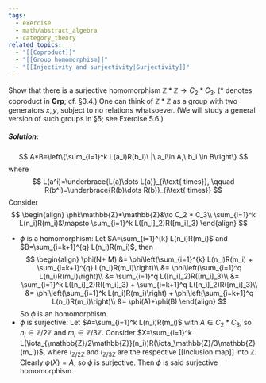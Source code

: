 ```yaml
---
tags:
  - exercise
  - math/abstract_algebra
  - category_theory
related topics:
  - "[[Coproduct]]"
  - "[[Group homomorphism]]"
  - "[[Injectivity and surjectivity|Surjectivity]]"
---
```

Show that there is a surjective homomorphism $\mathbb{Z} * \mathbb{Z} \to C_2 * C_3$. ($*$ denotes
coproduct in $\mathbf{Grp}$; cf. §3.4.)
One can think of $\mathbb{Z} * \mathbb{Z}$ as a group with two generators $x, y$, subject to no
relations whatsoever. (We will study a general version of such groups in §5; see
Exercise 5.6.)
##### Solution:
$$
A*B=\left\{\sum_{i=1}^k L(a_i)R(b_i)\ |\ a_i\in A,\ b_i \in B\right\}
$$where$$
	L(a^i)=\underbrace{L(a)\dots L(a)}_{i\text{ times}}, \qquad
	R(b^i)=\underbrace{R(b)\dots R(b)}_{i\text{ times}}
$$
Consider$$
\begin{align}
	\phi:\mathbb{Z}*\mathbb{Z}&\to C_2 * C_3\\
	\sum_{i=1}^k L(n_i)R(m_i)&\mapsto \sum_{i=1}^k L([n_i]_2)R([m_i]_3)
\end{align}
$$
- $\phi$ is a homomorphism:
	Let $A=\sum_{i=1}^{k} L(n_i)R(m_i)$ and $B=\sum_{i=k+1}^{q} L(n_i)R(m_i)$, then
	$$
	\begin{align}
		\phi(N+ M)
		&= \phi\left(\sum_{i=1}^{k} L(n_i)R(m_i)
			+ \sum_{i=k+1}^{q} L(n_i)R(m_i)\right)\\
		&= \phi\left(\sum_{i=1}^q L(n_i)R(m_i)\right)\\
		&= \sum_{i=1}^q L([n_i]_2)R([m_i]_3)\\
		&= \sum_{i=1}^k L([n_i]_2)R([m_i]_3) 
			+ \sum_{i=k+1}^q L([n_i]_2)R([m_i]_3)\\
		&= \phi\left(\sum_{i=1}^k L(n_i)R(m_i)\right)
			+ \phi\left(\sum_{i=k+1}^q L(n_i)R(m_i)\right)\\
		&= \phi(A)+\phi(B)
	\end{align}
	$$
	So $\phi$ is an homomorphism.
- $\phi$ is surjective:
	Let $A=\sum_{i=1}^k L(n_i)R(m_i)$ with $A\in C_2*C_3$, so $n_i\in \mathbb{Z}/2\mathbb{Z}$ and $m_i\in \mathbb{Z}/3\mathbb{Z}$. Consider $X=\sum_{i=1}^k L(\iota_{\mathbb{Z}/2\mathbb{Z}}(n_i))R(\iota_\mathbb{Z}/3\mathbb{Z}(m_i))$, where $\iota_{\mathbb{Z}/2\mathbb{Z}}$ and $\iota_{\mathbb{Z}/3\mathbb{Z}}$ are the respective [[Inclusion map]] into $\mathbb{Z}$. Clearly $\phi(X)=A$, so $\phi$ is surjective.
Then $\phi$ is said surjective homomorphism.